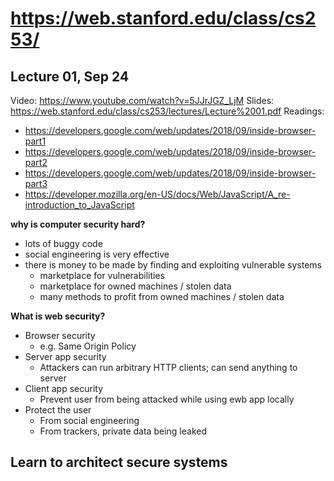 # https://web.stanford.edu/class/cs253/

## Lecture 01, Sep 24

Video: https://www.youtube.com/watch?v=5JJrJGZ_LjM
Slides: https://web.stanford.edu/class/cs253/lectures/Lecture%2001.pdf
Readings:
- https://developers.google.com/web/updates/2018/09/inside-browser-part1
- https://developers.google.com/web/updates/2018/09/inside-browser-part2
- https://developers.google.com/web/updates/2018/09/inside-browser-part3
- https://developer.mozilla.org/en-US/docs/Web/JavaScript/A_re-introduction_to_JavaScript

**why is computer security hard?**

- lots of buggy code
- social engineering is very effective
- there is money to be made by finding and exploiting vulnerable systems
  - marketplace for vulnerabilities
  - marketplace for owned machines / stolen data
  - many methods to profit from owned machines / stolen data

**What is web security?**

- Browser security
  - e.g. Same Origin Policy
- Server app security
  - Attackers can run arbitrary HTTP clients; can send anything to server
- Client app security
  - Prevent user from being attacked while using ewb app locally
- Protect the user
  - From social engineering
  - From trackers, private data being leaked

## Learn to architect secure systems
